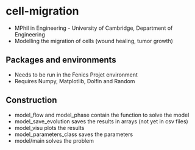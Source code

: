 # cell-migration
- MPhil in Engineering - University of Cambridge, Department of Engineering
- Modelling the migration of cells (wound healing, tumor growth)

## Packages and environments
- Needs to be run in the Fenics Projet environment
- Requires Numpy, Matplotlib, Dolfin and Random

## Construction
- model_flow and model_phase contain the function to solve the model
- model_save_evolution saves the results in arrays (not yet in csv files)
- model_visu plots the results
- model_parameters_class saves the parameters
- model/main solves the problem
